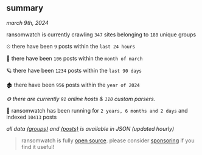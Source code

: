
## summary
_march 9th, 2024_

ransomwatch is currently crawling `347` sites belonging to `180` unique groups

⏲ there have been `9` posts within the `last 24 hours`

🦈 there have been `106` posts within the `month of march`

🪐 there have been `1234` posts within the `last 90 days`

🏚 there have been `956` posts within the `year of 2024`

_⚙️ there are currently `91` online hosts & `110` custom parsers._

🦕 ransomwatch has been running for `2 years, 6 months and 2 days` and indexed `10413` posts

_all data  [(groups)](http://ransomwhat.telemetry.ltd/groups) and [(posts)](http://ransomwhat.telemetry.ltd/posts) is available in JSON (updated hourly)_

> ransomwatch is fully [open source](https://github.com/joshhighet/ransomwatch#ransomwatch--). please consider [sponsoring](https://github.com/sponsors/joshhighet) if you find it useful!
